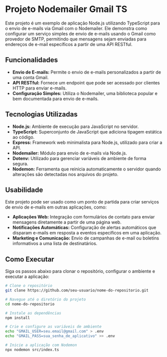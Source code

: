 # Projeto Nodemailer Gmail TS

Este projeto é um exemplo de aplicação Node.js utilizando TypeScript para o envio de e-mails via Gmail com o Nodemailer. Ele demonstra como configurar um serviço simples de envio de e-mails usando o Gmail como provedor de SMTP, permitindo que mensagens sejam enviadas para endereços de e-mail específicos a partir de uma API RESTful.

## Funcionalidades

- **Envio de E-mails:** Permite o envio de e-mails personalizados a partir de uma conta Gmail.
- **API RESTful:** Fornece um endpoint que pode ser acessado por clientes HTTP para enviar e-mails.
- **Configuração Simples:** Utiliza o Nodemailer, uma biblioteca popular e bem documentada para envio de e-mails.

## Tecnologias Utilizadas

- **Node.js:** Ambiente de execução para JavaScript no servidor.
- **TypeScript:** Superconjunto de JavaScript que adiciona tipagem estática ao código.
- **Express:** Framework web minimalista para Node.js, utilizado para criar a API.
- **Nodemailer:** Módulo para envio de e-mails via Node.js.
- **Dotenv:** Utilizado para gerenciar variáveis de ambiente de forma segura.
- **Nodemon:** Ferramenta que reinicia automaticamente o servidor quando alterações são detectadas nos arquivos do projeto.

## Usabilidade

Este projeto pode ser usado como um ponto de partida para criar serviços de envio de e-mails em outras aplicações, como:

- **Aplicações Web:** Integração com formulários de contato para enviar mensagens diretamente a partir de uma página web.
- **Notificações Automáticas:** Configuração de alertas automáticos que disparam e-mails em resposta a eventos específicos em uma aplicação.
- **Marketing e Comunicação:** Envio de campanhas de e-mail ou boletins informativos a uma lista de destinatários.

## Como Executar

Siga os passos abaixo para clonar o repositório, configurar o ambiente e executar a aplicação:

```bash
# Clone o repositório
git clone https://github.com/seu-usuario/nome-do-repositorio.git

# Navegue até o diretório do projeto
cd nome-do-repositorio

# Instale as dependências
npm install

# Crie e configure as variáveis de ambiente
echo "GMAIL_USER=seu.email@gmail.com" > .env
echo "GMAIL_PASS=sua_senha_de_aplicativo" >> .env

# Inicie a aplicação com Nodemon
npx nodemon src/index.ts
